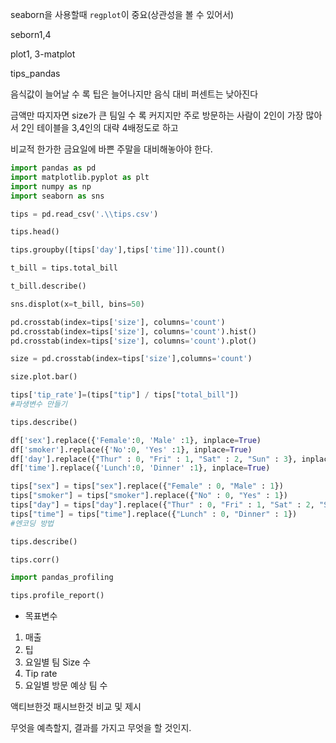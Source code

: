 seaborn을 사용할때 `regplot`이 중요(상관성을 볼 수 있어서)



seborn1,4

plot1, 3-matplot

tips_pandas



음식값이 늘어날 수 록 팁은 늘어나지만 음식 대비 퍼센트는 낮아진다 

금액만 따지자면 size가 큰 팀일 수 록 커지지만 주로 방문하는 사람이 2인이 가장 많아서 2인 테이블을 3,4인의 대략 4배정도로 하고

비교적 한가한 금요일에 바쁜 주말을 대비해놓아야 한다.

```python
import pandas as pd
import matplotlib.pyplot as plt
import numpy as np
import seaborn as sns

tips = pd.read_csv('.\\tips.csv')

tips.head()

tips.groupby([tips['day'],tips['time']]).count()

t_bill = tips.total_bill

t_bill.describe()

sns.displot(x=t_bill, bins=50)

pd.crosstab(index=tips['size'], columns='count')
pd.crosstab(index=tips['size'], columns='count').hist()
pd.crosstab(index=tips['size'], columns='count').plot()

size = pd.crosstab(index=tips['size'],columns='count')

size.plot.bar()

tips['tip_rate']=(tips["tip"] / tips["total_bill"])
#파생변수 만들기

tips.describe()

df['sex'].replace({'Female':0, 'Male' :1}, inplace=True)
df['smoker'].replace({'No':0, 'Yes' :1}, inplace=True)
df['day'].replace({"Thur" : 0, "Fri" : 1, "Sat" : 2, "Sun" : 3}, inplace=True)
df['time'].replace({'Lunch':0, 'Dinner' :1}, inplace=True)

tips["sex"] = tips["sex"].replace({"Female" : 0, "Male" : 1})
tips["smoker"] = tips["smoker"].replace({"No" : 0, "Yes" : 1})
tips["day"] = tips["day"].replace({"Thur" : 0, "Fri" : 1, "Sat" : 2, "Sun" : 3})
tips["time"] = tips["time"].replace({"Lunch" : 0, "Dinner" : 1})
#엔코딩 방법

tips.describe()

tips.corr()

import pandas_profiling

tips.profile_report()
```



- 목표변수

1. 매출
2. 팁	
3. 요일별 팀 Size 수
4. Tip rate
5. 요일별 방문 예상 팀 수



액티브한것 패시브한것 비교 및 제시

무엇을 예측할지, 결과를 가지고 무엇을 할 것인지.

